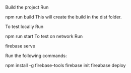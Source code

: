 Build the project
Run

npm run build
This will create the build in the dist folder.

To test locally
Run

npm run start
To test on network
Run

firebase serve

Run the following commands:

npm install -g firebase-tools
firebase init
fireabase deploy
